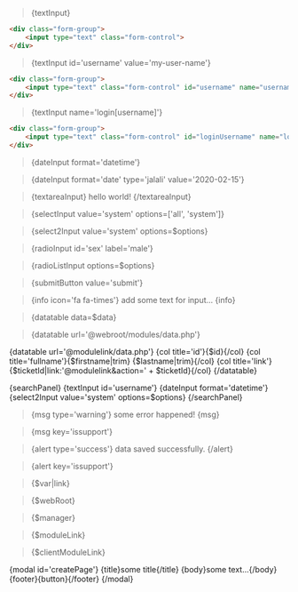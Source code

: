 > {textInput}

```html
<div class="form-group">
    <input type="text" class="form-control">
</div>
```

> {textInput id='username' value='my-user-name'}

```html
<div class="form-group">
    <input type="text" class="form-control" id="username" name="username" value="my-user-name">
</div>
```

> {textInput name='login[username]'}

```html
<div class="form-group">
    <input type="text" class="form-control" id="loginUsername" name="login[username]">
</div>
```

> {dateInput format='datetime'}

> {dateInput format='date' type='jalali' value='2020-02-15'}

> {textareaInput} hello world! {/textareaInput}

> {selectInput value='system' options=['all', 'system']}

> {select2Input value='system' options=$options}

> {radioInput id='sex' label='male'}

> {radioListInput options=$options}

> {submitButton value='submit'}

> {info icon='fa fa-times'} add some text for input... {info}

> {datatable data=$data}

> {datatable url='@webroot/modules/data.php'}

{datatable url='@modulelink/data.php'}
    {col title='id'}{$id}{/col}
    {col title='fullname'}{$firstname|trim} {$lastname|trim}{/col}
    {col title='link'}{$ticketId|link:'@modulelink&action=' + $ticketId}{/col}
{/datatable}

{searchPanel}
    {textInput id='username'}
    {dateInput format='datetime'}
    {select2Input value='system' options=$options}
{/searchPanel}

> {msg type='warning'} some error happened! {msg}

> {msg key='issupport'}

> {alert type='success'} data saved successfully. {/alert}

> {alert key='issupport'}

> {$var|link}

> {$webRoot}

> {$manager}

> {$moduleLink}

> {$clientModuleLink}

{modal id='createPage'}
    {title}some title{/title}
    {body}some text...{/body}
    {footer}{button}{/footer}
{/modal}

